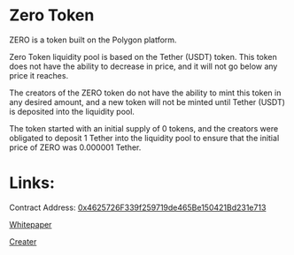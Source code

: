 # Zero Token

ZERO is a token built on the Polygon platform.

Zero Token liquidity pool is based on the Tether (USDT) token. This token does not have the ability to decrease in price, and it will not go below any price it reaches.

The creators of the ZERO token do not have the ability to mint this token in any desired
amount, and a new token will not be minted until Tether (USDT) is deposited into the liquidity pool.

The token started with an initial supply of 0 tokens, and the creators were obligated to deposit
1 Tether into the liquidity pool to ensure that the initial price of ZERO was 0.000001 Tether.

# Links:

Contract Address:
<a href='https://polygonscan.com/token/0x4625726F339f259719de465Be150421Bd231e713'
    target='_blank'>
    0x4625726F339f259719de465Be150421Bd231e713
</a>

<a href='https://zero.khalandi.com' target='_blank'>Whitepaper</a>

<a href='https://khalandi.com' target='_blank'>Creater</a>
